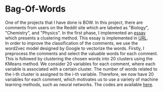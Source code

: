 # Bag-Of-Words
One of the projects that I have done is BOW. In this project, there are comments from users on the Reddit site which are labeled as "Biology", "Chemistry", and "Physics". In the first phase, I implemented an [essay](http://jsdp.rcisp.ac.ir/article-1-529-en.html) which presents a clustering method. This essay is implemented in [URL](https://github.com/Snaseri2001/Bag-Of-Words/blob/main/Clustering.py). <br>
In order to improve the classification of the comments, we use the word2vec model designed by Google to vectorize the words.
Firstly, I preprocess the comments and select the valuable words for each comment. This is followed by clustering the chosen words into 20 clusters using the KMeans method. We consider 20 variables for each comment, where each variable is associated with a certain cluster. The number of words related to the i-th cluster is assigned to the i-th variable. Therefore, we now have 20 variables for each comment, which motivates us to use a variety of machine learning methods, such as neural networks. The codes are available [here](https://github.com/Snaseri2001/Bag-Of-Words/blob/main/BOW.ipynb).
